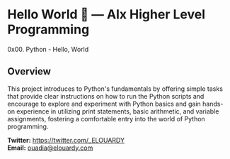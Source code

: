 # Hello World 👋 — Alx Higher Level Programming
0x00. Python - Hello, World

## Overview
This project introduces to Python's fundamentals by offering simple tasks that provide clear instructions on how to run the Python scripts and encourage to explore and experiment with Python basics and gain hands-on experience in utilizing print statements, basic arithmetic, and variable assignments, fostering a comfortable entry into the world of Python programming.

**Twitter:** https://twitter.com/_ELOUARDY \
**Email:** ouadia@elouardy.com
